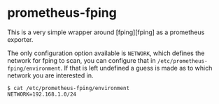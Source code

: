 # prometheus-fping

This is a very simple wrapper around [fping][fping] as a prometheus exporter.

The only configuration option available is `NETWORK`, which defines the network
for fping to scan, you can configure that in
`/etc/prometheus-fping/environment`. If that is left undefined a guess is made
as to which network you are interested in.

    $ cat /etc/prometheus-fping/environment
    NETWORK=192.168.1.0/24
